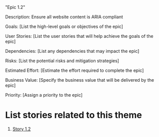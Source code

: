 "Epic 1.2"

Description: Ensure all website content is ARIA compliant

Goals: [List the high-level goals or objectives of the epic]

User Stories: [List the user stories that will help achieve the goals of the epic]

Dependencies: [List any dependencies that may impact the epic]

Risks: [List the potential risks and mitigation strategies]

Estimated Effort: [Estimate the effort required to complete the epic]

Business Value: [Specify the business value that will be delivered by the epic]

Priority: [Assign a priority to the epic]

# List stories related to this theme
1. [Story 1.2](documentation/theme_1/initiatives/Epics/Stories/Story_1.2.md)